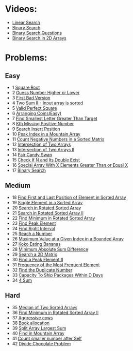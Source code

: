 # Videos:
- [Linear Search](https://youtu.be/_HRA37X8N_Q)
- [Binary Search](https://youtu.be/f6UU7V3szVw)
- [Binary Search Questions](https://youtu.be/W9QJ8HaRvJQ)
- [Binary Search in 2D Arrays](https://youtu.be/enI_KyGLYPo)

# Problems:

## Easy
- 1 [Square Root](https://leetcode.com/problems/sqrtx/)
- 2 [Guess Number Higher or Lower](https://leetcode.com/problems/guess-number-higher-or-lower/)
- 3 [First Bad Version](https://leetcode.com/problems/first-bad-version/)
- 4 [Two Sum II - Input array is sorted](https://leetcode.com/problems/two-sum-ii-input-array-is-sorted/)
- 5 [Valid Perfect Square](https://leetcode.com/problems/valid-perfect-square/)
- 6 [Arranging Coins(Easy)](https://leetcode.com/problems/arranging-coins/)
- 7 [Find Smallest Letter Greater Than Target](https://leetcode.com/problems/find-smallest-letter-greater-than-target/)
- 8 [Kth Missing Positive Number](https://leetcode.com/problems/kth-missing-positive-number/)
- 9 [Search Insert Position](https://leetcode.com/problems/search-insert-position/)
- 10 [Peak Index in a Mountain Array](https://leetcode.com/problems/peak-index-in-a-mountain-array/)
- 11 [Count Negative Numbers in a Sorted Matrix](https://leetcode.com/problems/count-negative-numbers-in-a-sorted-matrix/)
- 12 [Intersection of Two Arrays](https://leetcode.com/problems/intersection-of-two-arrays/)
- 13 [Intersection of Two Arrays II](https://leetcode.com/problems/intersection-of-two-arrays-ii/)
- 14 [Fair Candy Swap](https://leetcode.com/problems/fair-candy-swap/)
- 15 [Check If N and Its Double Exist](https://leetcode.com/problems/check-if-n-and-its-double-exist/)
- 16 [Special Array With X Elements Greater Than or Equal X](https://leetcode.com/problems/special-array-with-x-elements-greater-than-or-equal-x/)
- 17 [Binary Search](https://leetcode.com/problems/binary-search/)

## Medium
- 18 [Find First and Last Position of Element in Sorted Array](https://leetcode.com/problems/find-first-and-last-position-of-element-in-sorted-array/)
- 19 [Single Element in a Sorted Array](https://leetcode.com/problems/single-element-in-a-sorted-array/)
- 20 [Search in Rotated Sorted Array](https://leetcode.com/problems/search-in-rotated-sorted-array/)
- 21 [Search in Rotated Sorted Array II](https://leetcode.com/problems/search-in-rotated-sorted-array-ii/)
- 22 [Find Minimum in Rotated Sorted Array](https://leetcode.com/problems/find-minimum-in-rotated-sorted-array/)
- 23 [Find Peak Element](https://leetcode.com/problems/find-peak-element/)
- 24 [Find Right Interval](https://leetcode.com/problems/find-right-interval/)
- 25 [Reach a Number](https://leetcode.com/problems/reach-a-number/)
- 26 [Maximum Value at a Given Index in a Bounded Array](https://leetcode.com/problems/maximum-value-at-a-given-index-in-a-bounded-array/)
- 27 [Koko Eating Bananas](https://leetcode.com/problems/koko-eating-bananas/)
- 28 [Minimum Absolute Sum Difference](https://leetcode.com/problems/minimum-absolute-sum-difference/)
- 29 [Search a 2D Matrix](https://leetcode.com/problems/search-a-2d-matrix/)
- 30 [Find a Peak Element II](https://leetcode.com/problems/find-a-peak-element-ii/)
- 31 [Frequency of the Most Frequent Element](https://leetcode.com/problems/frequency-of-the-most-frequent-element/)
- 32 [Find the Duplicate Number](https://leetcode.com/problems/find-the-duplicate-number/)
- 33 [Capacity To Ship Packages Within D Days](https://leetcode.com/problems/capacity-to-ship-packages-within-d-days/)
- 34 [4 Sum](https://leetcode.com/problems/4sum/)

## Hard
- 35 [Median of Two Sorted Arrays](https://leetcode.com/problems/median-of-two-sorted-arrays/)
- 36 [Find Minimum in Rotated Sorted Array II](https://leetcode.com/problems/find-minimum-in-rotated-sorted-array-ii/)
- 37 [Aggressive cows](https://www.spoj.com/problems/AGGRCOW/)
- 38 [Book allocation](https://www.geeksforgeeks.org/allocate-minimum-number-pages/)
- 39 [Split Array Largest Sum](https://leetcode.com/problems/split-array-largest-sum/)
- 40 [Find in Mountain Array](https://leetcode.com/problems/find-in-mountain-array/)
- 41 [Count smaller number after Self](https://leetcode.com/problems/count-of-smaller-numbers-after-self/)
- 42 [Divide Chocolate Problem](https://curiouschild.github.io/leetcode/2019/06/21/divide-chocolate.html)

